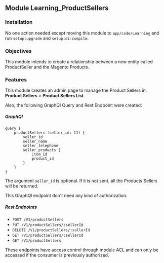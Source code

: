 ## Module Learning_ProductSellers

### Installation
No one action needed except moving this module to `app/code/Learning` and run `setup:upgrade` and `setup:di:compile`.

### Objectives
This module intends to create a relationship between a new entity called ProductSeller and the Magento Products.

### Features
This module creates an admin page to manage the Product Sellers in: **Product Sellers** > **Product Sellers List**.  

Also, the following GraphQl Query and Rest Endpoint were created:

##### GraphQl
```
query {
    productSellers (seller_id: 11) {
        seller_id
        seller_name
        seller_telephone
        seller_products {
            item_id
            product_id
        }
    }
}
```
The argument `seller_id` is optional.
If it is not sent, all the Products Sellers will be returned.

This GraphQl endpoint don't need any kind of authorization.

##### Rest Endpoints
- `POST /V1/productSellers`
- `PUT /V1/productSellers/:sellerId`
- `DELETE /V1/productSellers/:sellerId`
- `GET /V1/productSellers/:sellerId`
- `GET /V1/productSellers`

These endpoints have access control through module ACL and can only be accessed if the consumer is previously authorized.
